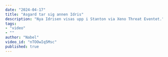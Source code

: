 ```yaml
---
date: "2024-04-17"
title: "Asgard tar sig annen Idris"
description: "Nya Idrisen visas upp i Stanton via Xeno Threat Eventet."
tags:
- "video"
- ""
author: "Nabel"
video_id: "nTOOwIq5Msc"
published: true
---
```

